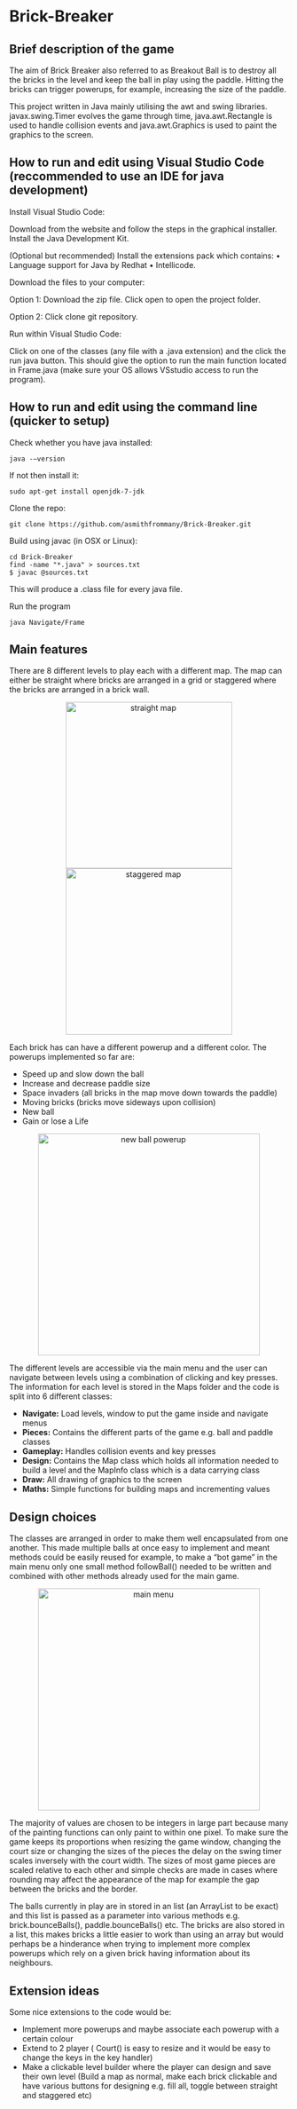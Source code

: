 # Brick-Breaker


## Brief description of the game

The aim of Brick Breaker also referred to as Breakout Ball is to destroy all the bricks in the level and keep the ball in play using the paddle. Hitting the bricks can trigger powerups, for example, increasing the size of the paddle.

This project written in Java mainly utilising the awt and swing libraries. javax.swing.Timer evolves the game through time, java.awt.Rectangle is used to handle collision events and java.awt.Graphics is used to paint the graphics to the screen. 

## How to run and edit using Visual Studio Code (reccommended to use an IDE for java development)

Install Visual Studio Code:

Download from the website and follow the steps in the graphical installer.
Install the Java Development Kit.

(Optional but recommended) Install the extensions pack which contains:
•	Language support for Java by Redhat
•	Intellicode.

Download the files to your computer:

Option 1: Download the  zip file. Click open to open the project folder.

Option 2: Click clone git repository.

Run within Visual Studio Code:

Click on one of the classes (any file with a .java extension) and the click the run java button. This should give the option to run the main function located in Frame.java (make sure your OS allows VSstudio access to run the program).

## How to run and edit using the command line (quicker to setup)

Check whether you have java installed:

```
java -–version
```

If not then install it:

```
sudo apt-get install openjdk-7-jdk
```

Clone the repo:

```
git clone https://github.com/asmithfrommany/Brick-Breaker.git
```

Build using javac (in OSX or Linux):

```
cd Brick-Breaker
find -name "*.java" > sources.txt
$ javac @sources.txt
```
This will produce a .class file for every java file.  

Run the program 

```
java Navigate/Frame
```

## Main features

There are 8 different levels to play each with a different map. The map can either be straight where bricks are arranged in a grid or staggered where the bricks are arranged in a brick wall.


<p align="center">
<img src="https://github.com/asmithfrommany/Brick-Breaker/blob/main/ImagesForGitHub/straight.png" width="300" alt="straight map"> <img src="https://github.com/asmithfrommany/Brick-Breaker/blob/main/ImagesForGitHub/staggered.png" width="300" alt = "staggered map"> 
</p>

Each brick has can have a different powerup and a different color. The powerups implemented so far are:

* Speed up and slow down the ball
* Increase and decrease paddle size
* Space invaders	(all bricks in the map move down towards the paddle)
* Moving bricks		(bricks move sideways upon collision)
* New ball
* Gain or lose a Life

<p align="center">
<img src="https://github.com/asmithfrommany/Brick-Breaker/blob/main/ImagesForGitHub/multipleballs.gif" width="400" alt="new ball powerup"> 
</p>


The different levels are accessible via the main menu and the user can navigate between levels using a combination of clicking and key presses. The information for each level is stored in the Maps folder and the code is split into 6 different classes:

*  **Navigate:**	Load levels, window to put the game inside and navigate menus
*  **Pieces:**		Contains the different parts of the game e.g. ball and paddle classes
*  **Gameplay:**	Handles collision events and key presses
*  **Design:**		Contains the Map class which holds all information needed to build a level and the MapInfo class which is a data carrying class
*  **Draw:**		All drawing of graphics to the screen
*  **Maths:**		Simple functions for building maps and incrementing values

## Design choices

The classes are arranged in order to make them well encapsulated from one another. This made multiple balls at once easy to implement and meant methods could be easily reused for example, to make a “bot game” in the main menu only one small method followBall() needed to be written and combined with other methods already used for the main game.

<p align="center">
<img src="https://github.com/asmithfrommany/Brick-Breaker/blob/main/ImagesForGitHub/mainmenu.gif" width="400" alt="main menu"> 
</p>

The majority of values are chosen to be integers in large part because many of the painting functions can only paint to within one pixel. To make sure the game keeps its proportions when resizing the game window, changing the court size or changing the sizes of the pieces the delay on the swing timer scales inversely with the court width. The sizes of most game pieces are scaled relative to each other and simple checks are made in cases where rounding may affect the appearance of the map for example the gap between the bricks and the border.

The balls currently in play are in stored in an list (an ArrayList to be exact) and this list is passed as a parameter into various methods e.g. brick.bounceBalls(), paddle.bounceBalls() etc. The bricks are also stored in a list, this makes bricks a little easier to work than using an array but would perhaps be a hinderance when trying to implement more complex powerups which rely on a given brick having information about its neighbours.

## Extension ideas

Some nice extensions to the code would be: 

* Implement more powerups and maybe associate each powerup with a certain colour
* Extend to 2 player ( Court() is easy to resize and it would be easy to change the keys in the key handler)
* Make a clickable level builder where the player can design and save their own level (Build a map as normal, make each brick clickable and have various buttons for designing e.g. fill all, toggle between straight and staggered etc)

